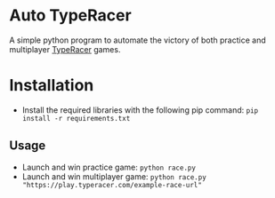 # Auto TypeRacer
A simple python program to automate the victory of both practice and multiplayer [TypeRacer](https://play.typeracer.com/) games.

# Installation
* Install the required libraries with the following pip command: `pip install -r requirements.txt`

## Usage
* Launch and win practice game: `python race.py`
* Launch and win multiplayer game: `python race.py "https://play.typeracer.com/example-race-url"`
